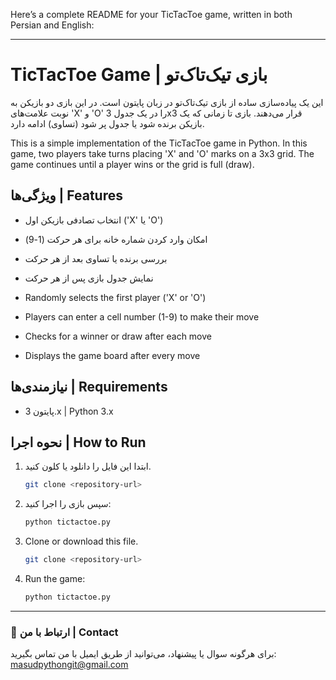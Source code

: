 Here’s a complete README for your TicTacToe game, written in both Persian and English:

---

# TicTacToe Game | بازی تیک‌تاک‌تو

این یک پیاده‌سازی ساده از بازی تیک‌تاک‌تو در زبان پایتون است. در این بازی دو بازیکن به نوبت علامت‌های 'X' و 'O' را در یک جدول 3x3 قرار می‌دهند. بازی تا زمانی که یک بازیکن برنده شود یا جدول پر شود (تساوی) ادامه دارد.

This is a simple implementation of the TicTacToe game in Python. In this game, two players take turns placing 'X' and 'O' marks on a 3x3 grid. The game continues until a player wins or the grid is full (draw).

## ویژگی‌ها | Features

- انتخاب تصادفی بازیکن اول ('X' یا 'O')
- امکان وارد کردن شماره خانه برای هر حرکت (1-9)
- بررسی برنده یا تساوی بعد از هر حرکت
- نمایش جدول بازی پس از هر حرکت

- Randomly selects the first player ('X' or 'O')
- Players can enter a cell number (1-9) to make their move
- Checks for a winner or draw after each move
- Displays the game board after every move

## نیازمندی‌ها | Requirements

- پایتون 3.x | Python 3.x

## نحوه اجرا | How to Run

1. ابتدا این فایل را دانلود یا کلون کنید.
   ```bash
   git clone <repository-url>
   ```

2. سپس بازی را اجرا کنید:
   ```bash
   python tictactoe.py
   ```

1. Clone or download this file.
   ```bash
   git clone <repository-url>
   ```

2. Run the game:
   ```bash
   python tictactoe.py
   ```

---


### 📧 ارتباط با من | Contact
برای هرگونه سوال یا پیشنهاد، می‌توانید از طریق ایمیل با من تماس بگیرید: masudpythongit@gmail.com
